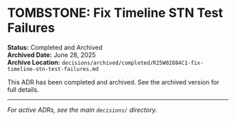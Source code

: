 # TOMBSTONE: Fix Timeline STN Test Failures

**Status:** Completed and Archived  
**Archived Date:** June 28, 2025  
**Archive Location:** `decisions/archived/completed/R25W02884C1-fix-timeline-stn-test-failures.md`

This ADR has been completed and archived. See the archived version for full details.

---
*For active ADRs, see the main `decisions/` directory.*
